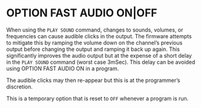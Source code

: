 # OPTION FAST AUDIO ON|OFF

When using the `PLAY SOUND` command, changes to sounds, volumes, or frequencies can cause audible clicks in the output. The firmware attempts to mitigate this by ramping the volume down on the channel’s previous output before changing the output and ramping it back up again. This significantly improves the audio output but at the expense of a short delay in the `PLAY SOUND` command (worst case 3mSec). This delay can be avoided using OPTION FAST AUDIO ON in a program.

The audible clicks may then re-appear but this is at the programmer’s discretion.

This is a temporary option that is reset to `OFF` whenever a program is run.


